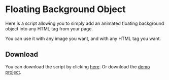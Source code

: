 # Floating Background Object

Here is a script allowing you to simply add an animated floating background object into any HTML tag from your page.

You can use it with any image you want, and with any HTML tag you want.

## Download

You can download the script by clicking [here](https://www.github.com).
Or download the [demo project](https://www.github.com).
